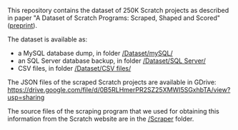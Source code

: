 This repository contains the dataset of 250K Scratch projects as described in paper "A Dataset of Scratch Programs: Scraped, Shaped and Scored" ([preprint](http://swerl.tudelft.nl/twiki/pub/Main/TechnicalReports/TUD-SERG-2017-007.pdf)).

The dataset is available as:
* a MySQL database dump, in folder [/Dataset/mySQL/](Dataset/mySQL)
* an SQL Server database backup, in folder [/Dataset/SQL Server/](Dataset/SQL%20Server)
* CSV files, in folder [/Dataset/CSV files/](Dataset/CSV%20files)

The JSON files of the scraped Scratch projects are available in GDrive: https://drive.google.com/file/d/0B5RLHmerPR2SZ25XMWI5SGxhbTA/view?usp=sharing

The source files of the scraping program that we used for obtaining this information from the Scratch website are in the [/Scraper](Scraper) folder.
